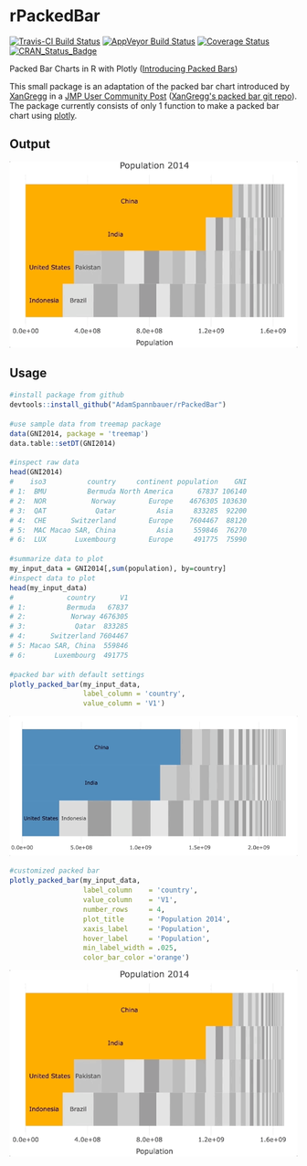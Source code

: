 # rPackedBar

[![Travis-CI Build Status](https://travis-ci.org/AdamSpannbauer/rPackedBar.svg?branch=master)](https://travis-ci.org/AdamSpannbauer/rPackedBar) [![AppVeyor Build Status](https://ci.appveyor.com/api/projects/status/github/AdamSpannbauer/rPackedBar?branch=master&svg=true)](https://ci.appveyor.com/project/AdamSpannbauer/rPackedBar) [![Coverage Status](https://img.shields.io/codecov/c/github/AdamSpannbauer/rPackedBar/master.svg)](https://codecov.io/github/AdamSpannbauer/rPackedBar?branch=master) [![CRAN_Status_Badge](http://www.r-pkg.org/badges/version/rPackedBar)](https://cran.r-project.org/package=rPackedBar)

Packed Bar Charts in R with Plotly ([Introducing Packed Bars](https://community.jmp.com/t5/JMP-Blog/Introducing-packed-bars-a-new-chart-form/ba-p/39972))

This small package is an adaptation of the packed bar chart introduced by [XanGregg](https://twitter.com/xangregg) in a [JMP User Community Post](https://community.jmp.com/t5/JMP-Blog/Introducing-packed-bars-a-new-chart-form/ba-p/39972) ([XanGregg's packed bar git repo](https://github.com/xangregg/packedbars)).  The package currently consists of only 1 function to make a packed bar chart using [plotly](https://cran.r-project.org/package=plotly).

## Output

![](readme/custom_pack_bar.gif)

## Usage

```r
#install package from github
devtools::install_github("AdamSpannbauer/rPackedBar")

#use sample data from treemap package
data(GNI2014, package = 'treemap')
data.table::setDT(GNI2014)

#inspect raw data
head(GNI2014)
#    iso3          country     continent population    GNI
# 1:  BMU          Bermuda North America      67837 106140
# 2:  NOR           Norway        Europe    4676305 103630
# 3:  QAT            Qatar          Asia     833285  92200
# 4:  CHE      Switzerland        Europe    7604467  88120
# 5:  MAC Macao SAR, China          Asia     559846  76270
# 6:  LUX       Luxembourg        Europe     491775  75990

#summarize data to plot
my_input_data = GNI2014[,sum(population), by=country]
#inspect data to plot
head(my_input_data)
#             country      V1
# 1:          Bermuda   67837
# 2:           Norway 4676305
# 3:            Qatar  833285
# 4:      Switzerland 7604467
# 5: Macao SAR, China  559846
# 6:       Luxembourg  491775

#packed bar with default settings
plotly_packed_bar(my_input_data,
                  label_column = 'country',
                  value_column = 'V1')
```
                      
![](readme/default_pack_bar.gif)

```r
#customized packed bar
plotly_packed_bar(my_input_data,
                  label_column    = 'country',
                  value_column    = 'V1',
                  number_rows     = 4,
                  plot_title      = 'Population 2014',
                  xaxis_label     = 'Population',
                  hover_label     = 'Population',
                  min_label_width = .025,
                  color_bar_color ='orange')
```

![](readme/custom_pack_bar.gif)



